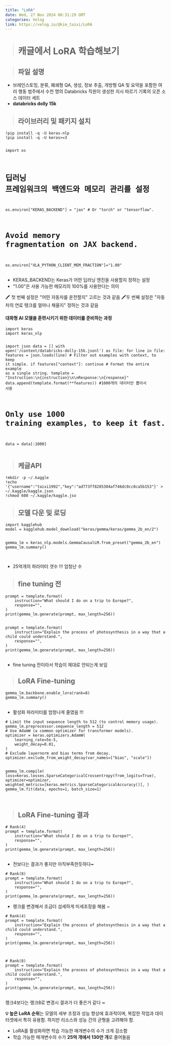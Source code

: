 ```yaml
---
title: "LoRA"
date: Wed, 27 Nov 2024 08:31:29 GMT
categories: Velog
link: https://velog.io/@kim_taixi/LoRA
---
```


<blockquote>
<h1 id="캐글에서-lora-학습해보기">캐글에서 LoRA 학습해보기</h1>
</blockquote>
<blockquote>
<h2 id="파일-설명">파일 설명</h2>
</blockquote>
<ul>
<li>브레인스토밍, 분류, 폐쇄형 QA, 생성, 정보 추출, 개방형 QA 및 요약을 포함한 여러 행동 범주에서 수천 명의 Databricks 직원이 생성한 지시 따르기 기록의 오픈 소스 데이터 세트</li>
<li><strong>databricks dolly 15k</strong> </li>
</ul>
<blockquote>
<h2 id="라이브러리-및-패키지-설치">라이브러리 및 패키지 설치</h2>
</blockquote>
<pre><code class="language-python">!pip install -q -U keras-nlp
!pip install -q -U keras&gt;=3

import os
# 딥러닝 프레임워크의 백엔드와 메모리 관리를 설정
os.environ[&quot;KERAS_BACKEND&quot;] = &quot;jax&quot;  # Or &quot;torch&quot; or &quot;tensorflow&quot;.
# Avoid memory fragmentation on JAX backend.
os.environ[&quot;XLA_PYTHON_CLIENT_MEM_FRACTION&quot;]=&quot;1.00&quot;</code></pre>
<ul>
<li>KERAS_BACKEND는 Keras가 어떤 딥러닝 엔진을 사용할지 정하는 설정 </li>
<li>&quot;1.00&quot;은 사용 가능한 메모리의 100%를 사용한다는 의미</li>
</ul>
<p>🖍️ 첫 번째 설정은 &quot;어떤 자동차를 운전할지&quot; 고르는 것과 같음
🖍️두 번째 설정은 &quot;자동차의 연료 탱크를 얼마나 채울지&quot; 정하는 것과 같음</p>
<h4 id="대화형-ai-모델을-훈련시키기-위한-데이터를-준비하는-과정">대화형 AI 모델을 훈련시키기 위한 데이터를 준비하는 과정</h4>
<pre><code class="language-python">import keras
import keras_nlp

import json
data = []
with open('/content/databricks-dolly-15k.jsonl') as file:
    for line in file:
        features = json.loads(line)
        # Filter out examples with context, to keep it simple.
        if features[&quot;context&quot;]:
            continue
        # Format the entire example as a single string.
        template = &quot;Instruction:\n{instruction}\n\nResponse:\n{response}&quot;
        data.append(template.format(**features))
#1000개의 데이터만 뽑아서 사용 
# Only use 1000 training examples, to keep it fast.
data = data[:1000]</code></pre>
<blockquote>
<h2 id="케글api">케글API</h2>
</blockquote>
<pre><code class="language-python">!mkdir -p ~/.kaggle
!echo '{&quot;username&quot;:&quot;taixi1992&quot;,&quot;key&quot;:&quot;ad773ff8285304af746dc0cc8ca5b153&quot;}' &gt; ~/.kaggle/kaggle.json
!chmod 600 ~/.kaggle/kaggle.jso</code></pre>
<blockquote>
<h2 id="모델-다운-및-로딩">모델 다운 및 로딩</h2>
</blockquote>
<pre><code class="language-python">import kagglehub
model = kagglehub.model_download(&quot;keras/gemma/keras/gemma_2b_en/2&quot;)

gemma_lm = keras_nlp.models.GemmaCausalLM.from_preset(&quot;gemma_2b_en&quot;)
gemma_lm.summary()</code></pre>
<p><img alt="" src="https://velog.velcdn.com/images/kim_taixi/post/4497e651-4c7c-4137-b0c3-0d709d80ee21/image.png" /></p>
<ul>
<li>25억개의 파라미터 갯수 !!! 엄청난 수 </li>
</ul>
<blockquote>
<h2 id="fine-tuning-전">fine tuning 전</h2>
</blockquote>
<pre><code class="language-python">prompt = template.format(
    instruction=&quot;What should I do on a trip to Europe?&quot;,
    response=&quot;&quot;,
)
print(gemma_lm.generate(prompt, max_length=256))</code></pre>
<p><img alt="" src="https://velog.velcdn.com/images/kim_taixi/post/02932630-a370-4440-9215-18b4f5d27b81/image.png" /></p>
<pre><code class="language-python">prompt = template.format(
    instruction=&quot;Explain the process of photosynthesis in a way that a child could understand.&quot;,
    response=&quot;&quot;,
)
print(gemma_lm.generate(prompt, max_length=256))</code></pre>
<p><img alt="" src="https://velog.velcdn.com/images/kim_taixi/post/04cf1ef9-05da-474a-8c32-398cb90753b6/image.png" /></p>
<ul>
<li>fine tuning 전이라서 학습이 제대로 안되는게 보임</li>
</ul>
<blockquote>
<h2 id="lora-fine-tuning">LoRA Fine-tuning</h2>
</blockquote>
<pre><code class="language-python">gemma_lm.backbone.enable_lora(rank=8)
gemma_lm.summary()</code></pre>
<p><img alt="" src="https://velog.velcdn.com/images/kim_taixi/post/a56a1c7b-4456-4942-bde7-96c1cef834b2/image.png" /></p>
<ul>
<li>활성화 파라미터를 엄청나게 줄였음 !!!</li>
</ul>
<pre><code class="language-python"># Limit the input sequence length to 512 (to control memory usage).
gemma_lm.preprocessor.sequence_length = 512
# Use AdamW (a common optimizer for transformer models).
optimizer = keras.optimizers.AdamW(
    learning_rate=5e-5,
    weight_decay=0.01,
)
# Exclude layernorm and bias terms from decay.
optimizer.exclude_from_weight_decay(var_names=[&quot;bias&quot;, &quot;scale&quot;])

gemma_lm.compile(
    loss=keras.losses.SparseCategoricalCrossentropy(from_logits=True),
    optimizer=optimizer,
    weighted_metrics=[keras.metrics.SparseCategoricalAccuracy()],
)
gemma_lm.fit(data, epochs=1, batch_size=1)</code></pre>
<p><img alt="" src="https://velog.velcdn.com/images/kim_taixi/post/b5b7fdcf-d1e1-4f21-beb4-0276a82c16a7/image.png" /></p>
<blockquote>
<h2 id="lora-fine-tuning-결과">LoRA Fine-tuning 결과</h2>
</blockquote>
<pre><code class="language-python"># Rank(4)
prompt = template.format(
    instruction=&quot;What should I do on a trip to Europe?&quot;,
    response=&quot;&quot;,
)
print(gemma_lm.generate(prompt, max_length=256))</code></pre>
<p><img alt="" src="https://velog.velcdn.com/images/kim_taixi/post/ffe2106c-094b-49b6-a76b-6ee2b98e01e7/image.png" /></p>
<ul>
<li>전보다는 결과가 좋지만 아직부족한듯하다<del>~</del></li>
</ul>
<pre><code class="language-python"># Rank(8)
prompt = template.format(
    instruction=&quot;What should I do on a trip to Europe?&quot;,
    response=&quot;&quot;,
)
print(gemma_lm.generate(prompt, max_length=256))</code></pre>
<ul>
<li>랭크를 변경해서 조금더 섬세하게 미세조정을 해봄 ~
<img alt="" src="https://velog.velcdn.com/images/kim_taixi/post/1ba47980-0fea-44b9-a0d6-5ef86d71e623/image.png" /></li>
</ul>
<pre><code class="language-python"># Rank(4)
prompt = template.format(
    instruction=&quot;Explain the process of photosynthesis in a way that a child could understand.&quot;,
    response=&quot;&quot;,
)
print(gemma_lm.generate(prompt, max_length=256))</code></pre>
<p><img alt="" src="https://velog.velcdn.com/images/kim_taixi/post/aff02c98-7342-41bc-83ea-9d0229bef418/image.png" /></p>
<pre><code class="language-python">
# Rank(8)
prompt = template.format(
    instruction=&quot;Explain the process of photosynthesis in a way that a child could understand.&quot;,
    response=&quot;&quot;,
)
print(gemma_lm.generate(prompt, max_length=256))</code></pre>
<p><img alt="" src="https://velog.velcdn.com/images/kim_taixi/post/7950ae42-5584-4570-a19f-84c90a9d3c3a/image.png" /></p>
<p>랭크4보다는 랭크8로 변경시 결과가 더 좋은거 같다 <del>~</del></p>
<p><strong>💡 높은 LoRA 순위</strong>는 모델의 세부 조정과 성능 향상에 효과적이며, 복잡한 작업과 데이터셋에서 특히 유용함. 하지만 리소스와 성능 간의 균형을 고려해야 함.</p>
<ul>
<li>LoRA를 활성화하면 학습 가능한 매개변수의 수가 크게 감소함</li>
<li>학습 가능한 매개변수의 수가 <strong>25억 개에서 130만 개</strong>로 줄어들음</li>
</ul>
